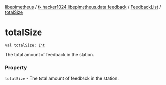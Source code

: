 [libepimetheus](../../index.md) / [tk.hacker1024.libepimetheus.data.feedback](../index.md) / [FeedbackList](index.md) / [totalSize](./total-size.md)

# totalSize

`val totalSize: `[`Int`](https://kotlinlang.org/api/latest/jvm/stdlib/kotlin/-int/index.html)

The total amount of feedback in the station.

### Property

`totalSize` - The total amount of feedback in the station.
